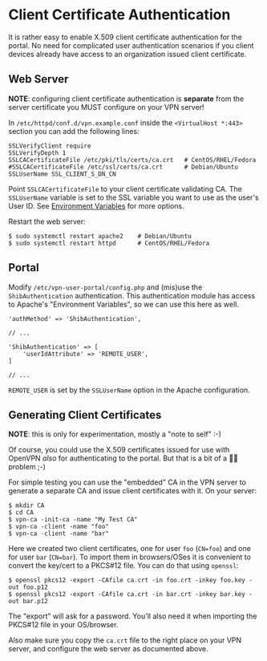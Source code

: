 # Client Certificate Authentication

It is rather easy to enable X.509 client certificate authentication for the 
portal. No need for complicated user authentication scenarios if you client
devices already have access to an organization issued client certificate.

## Web Server

**NOTE**: configuring client certificate authentication is **separate** from 
the server certificate you MUST configure on your VPN server!

In `/etc/httpd/conf.d/vpn.example.conf` inside the `<VirtualHost *:443>` 
section you can add the following lines:

    SSLVerifyClient require
    SSLVerifyDepth 1
    SSLCACertificateFile /etc/pki/tls/certs/ca.crt   # CentOS/RHEL/Fedora
    #SSLCACertificateFile /etc/ssl/certs/ca.crt      # Debian/Ubuntu
    SSLUserName SSL_CLIENT_S_DN_CN
    
Point `SSLCACertificateFile` to your client certificate validating CA. The 
`SSLUserName` variable is set to the SSL variable you want to use as the user's 
User ID. See 
[Environment Variables](https://httpd.apache.org/docs/2.4/mod/mod_ssl.html#envvars) 
for more options.

Restart the web server:

    $ sudo systemctl restart apache2    # Debian/Ubuntu
    $ sudo systemctl restart httpd      # CentOS/RHEL/Fedora

## Portal

Modify `/etc/vpn-user-portal/config.php` and (mis)use the `ShibAuthentication` 
authentication. This authentication module has access to Apache's "Environment 
Variables", so we can use this here as well.

    'authMethod' => 'ShibAuthentication',
    
    // ...
    
    'ShibAuthentication' => [
        'userIdAttribute' => 'REMOTE_USER',
    ]
    
    // ...
    
`REMOTE_USER` is set by the `SSLUserName` option in the Apache configuration.

## Generating Client Certificates

**NOTE**: this is only for experimentation, mostly a "note to self" :-)

Of course, you could use the X.509 certificates issued for use with OpenVPN 
*also* for authenticating to the portal. But that is a bit of a 🐔🥚 problem 
;-)

For simple testing you can use the "embedded" CA in the VPN server to generate
a separate CA and issue client certificates with it. On your server:

    $ mkdir CA
    $ cd CA
    $ vpn-ca -init-ca -name "My Test CA"
    $ vpn-ca -client -name "foo"
    $ vpn-ca -client -name "bar"

Here we created two client certificates, one for user `foo` (`CN=foo`) and one 
for user `bar` (`CN=bar`). To import them in browsers/OSes it is convenient to 
convert the key/cert to a PKCS#12 file. You can do that using `openssl`:

    $ openssl pkcs12 -export -CAfile ca.crt -in foo.crt -inkey foo.key -out foo.p12
    $ openssl pkcs12 -export -CAfile ca.crt -in bar.crt -inkey bar.key -out bar.p12

The "export" will ask for a password. You'll also need it when importing the 
PKCS#12 file in your OS/browser.

Also make sure you copy the `ca.crt` file to the right place on your VPN 
server, and configure the web server as documented above.
